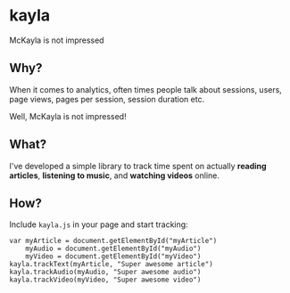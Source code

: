 kayla
=====

McKayla is not impressed

Why?
----
When it comes to analytics, often times people talk about sessions, users, page views, pages per session, session duration etc.

Well, McKayla is not impressed!

What?
----
I've developed a simple library to track time spent on actually **reading articles**, **listening to music**, and **watching videos** online.

How?
----
Include `kayla.js` in your page and start tracking:

    var myArticle = document.getElementById("myArticle")
        myAudio = document.getElementById("myAudio")
        myVideo = document.getElementById("myVideo")
    kayla.trackText(myArticle, "Super awesome article")
    kayla.trackAudio(myAudio, "Super awesome audio")
    kayla.trackVideo(myVideo, "Super awesome video")
